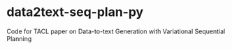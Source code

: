 # data2text-seq-plan-py
 Code for TACL paper on Data-to-text Generation with Variational Sequential Planning 
